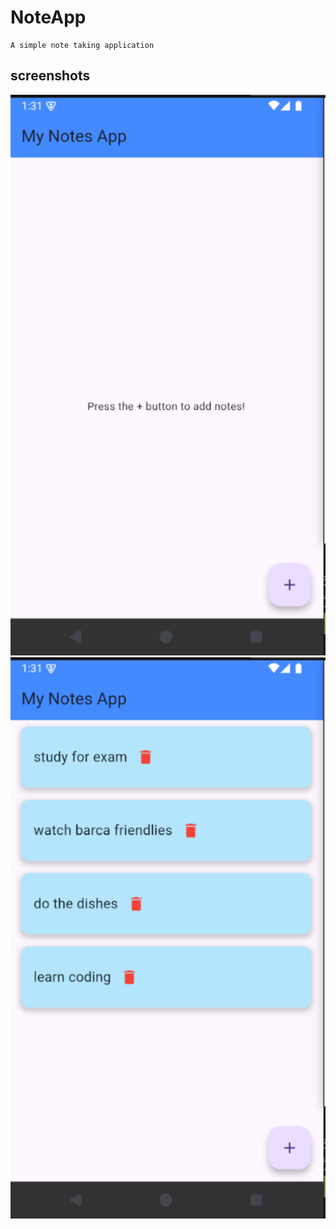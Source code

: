 # NoteApp
    A simple note taking application

## screenshots
![Home Screen](assets/screenshots/appempty.png)
![notes](assets/screenshots/appnotes.png)

